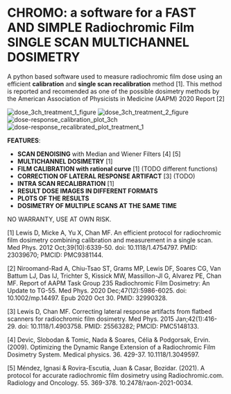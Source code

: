 # CHROMO: a software for a FAST AND SIMPLE Radiochromic Film SINGLE SCAN MULTICHANNEL DOSIMETRY

A python based software used to measure radiochromic film dose using an efficient **calibration** and **single scan recalibration** method [1]. This method is reported and recomended as one of the possible dosimetry methods by the American Association of Physicists in Medicine (AAPM) 2020 Report [2]

![dose_3ch_treatment_1_figure](https://user-images.githubusercontent.com/37676343/190628150-f0b8dfe2-b822-4ce6-9236-46927fa47b77.png)
![dose_3ch_treatment_2_figure](https://user-images.githubusercontent.com/37676343/190628154-678fc275-1263-4095-b27c-98fac5691747.png)
![dose-response_calibration_plot_3ch](https://user-images.githubusercontent.com/37676343/190628157-72492559-090b-4a2d-afe7-11849411fe10.png)
![dose-response_recalibrated_plot_treatment_1](https://user-images.githubusercontent.com/37676343/190628158-6697023a-e6f1-40ad-b349-cd3728982d0a.png)


**FEATURES**:

- **SCAN DENOISING** with Median and Wiener Filters [4] [5]
- **MULTICHANNEL DOSIMETRY** [1] 
- **FILM CALIBRATION with rational curve** [1]  (TODO different functions)
- **CORRECTION OF LATERAL RESPONSE ARTIFACT** [3] (TODO)
- **INTRA SCAN RECALIBRATION** [1]
- **RESULT DOSE IMAGES IN DIFFERENT FORMATS**
- **PLOTS OF THE RESULTS**
- **DOSIMETRY OF MULTIPLE SCANS AT THE SAME TIME**

NO WARRANTY, USE AT OWN RISK.

[1] Lewis D, Micke A, Yu X, Chan MF. An efficient protocol for radiochromic film dosimetry combining calibration and measurement in a single scan. Med Phys. 2012 Oct;39(10):6339-50. doi: 10.1118/1.4754797. PMID: 23039670; PMCID: PMC9381144.

[2] Niroomand-Rad A, Chiu-Tsao ST, Grams MP, Lewis DF, Soares CG, Van Battum LJ, Das IJ, Trichter S, Kissick MW, Massillon-Jl G, Alvarez PE, Chan MF. Report of AAPM Task Group 235 Radiochromic Film Dosimetry: An Update to TG-55. Med Phys. 2020 Dec;47(12):5986-6025. doi: 10.1002/mp.14497. Epub 2020 Oct 30. PMID: 32990328.

[3] Lewis D, Chan MF. Correcting lateral response artifacts from flatbed scanners for radiochromic film dosimetry. Med Phys. 2015 Jan;42(1):416-29. doi: 10.1118/1.4903758. PMID: 25563282; PMCID: PMC5148133.

[4] Devic, Slobodan & Tomic, Nada & Soares, Célia & Podgorsak, Ervin. (2009). Optimizing the Dynamic Range Extension of a Radiochromic Film Dosimetry System. Medical physics. 36. 429-37. 10.1118/1.3049597. 

[5] Méndez, Ignasi & Rovira-Escutia, Juan & Casar, Bozidar. (2021). A protocol for accurate radiochromic film dosimetry using Radiochromic.com. Radiology and Oncology. 55. 369-378. 10.2478/raon-2021-0034. 

